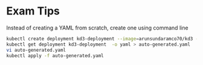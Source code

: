 # Exam Tips
Instead of creating a YAML from scratch, create one using command line
```bash
kubectl create deployment kd3-deployment --image=arunsundaramco70/kd3 --replicas=3
kubectl get deployment kd3-deployment  -o yaml > auto-generated.yaml
vi auto-generated.yaml
kubectl apply -f auto-generated.yaml
```

